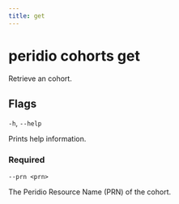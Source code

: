 ```yaml
---
title: get
---
```


# peridio cohorts get

Retrieve an cohort.

## Flags

`-h`, `--help`

Prints help information.

### Required

`--prn <prn>`

The Peridio Resource Name (PRN) of the cohort.
